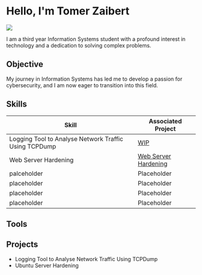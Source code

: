 # Hello, I'm Tomer Zaibert
<a href="https://linkedin.com/in/tomer-zaibert/"><img src="https://img.shields.io/badge/-LinkedIn-0072b1?&style=for-the-badge&logo=linkedin&logoColor=white" /></a>

I am a third year Information Systems student with a profound interest in technology and a dedication to solving complex problems.

## Objective

My journey in Information Systems has led me to develop a passion for cybersecurity, and I am now eager to transition into this field.

## Skills

| Skill                                         | Associated Project         |
|-----------------------------------------------|----------------------------|
| Logging Tool to Analyse Network Traffic Using TCPDump          | <a href="/">WIP</a>|
| Web Server Hardening | <a href="https://github.com/TomerZaibert/Ubuntu-Server-Hardening">Web Server Hardening</a>|
| palceholder         | Placeholder|
| placeholder      | Placeholder|
| placeholder                  | Placeholder|
| placeholder | Placeholder|

## Tools
<div>
   
    
</div>

## Projects
- Logging Tool to Analyse Network Traffic Using TCPDump
- Ubuntu Server Hardening
